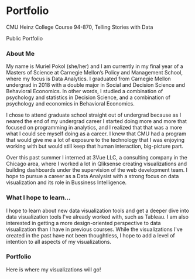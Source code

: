 # Portfolio
CMU Heinz College Course 94-870, Telling Stories with Data

Public Portfolio

### About Me
My name is Muriel Pokol (she/her) and I am currently in my final year of a Masters of Science at Carnegie Mellon’s Policy and Management School, where my focus is Data Analytics.  I graduated from Carnegie Mellon undergrad in 2018 with a double major in Social and Decision Science and Behavioral Economics.  In other words, I studied a combination of psychology and statistics in Decision Science, and a combination of psychology and economics in Behavioral Economics.  

I chose to attend graduate school straight out of undergrad because as I neared the end of my undergrad career I started doing more and more that focused on programming in analytics, and I realized that that was a more what I could see myself doing as a career.  I knew that CMU had a program that would give me a lot of exposure to the technology that I was enjoying working with but would still keep that human interaction, big-picture part.  

Over this past summer I interned at 3Vue LLC, a consulting company in the Chicago area, where I worked a lot in Qliksense creating visualizations and building dashboards under the supervision of the web development team.  I hope to pursue a career as a Data Analysist with a strong focus on data visualization and its role in Bussiness Intelligence.

### What I hope to learn...
I hope to learn about new data visualization tools and get a deeper dive into data visualization tools I've already worked with, such as Tableau.  I am also interested in getting a more design-oriented perspective to data visualization than I have in previous courses.  While the visualizations I've created in the past have not been thoughtless, I hope to add a level of intention to all aspects of my visualizations.

### Portfolio
Here is where my visualizations will go!
